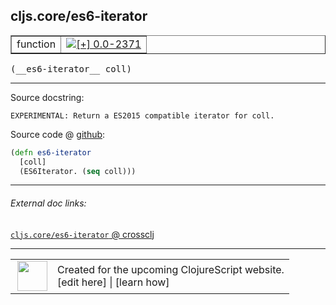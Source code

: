 ## cljs.core/es6-iterator



 <table border="1">
<tr>
<td>function</td>
<td><a href="https://github.com/cljsinfo/cljs-api-docs/tree/0.0-2371"><img valign="middle" alt="[+] 0.0-2371" title="Added in 0.0-2371" src="https://img.shields.io/badge/+-0.0--2371-lightgrey.svg"></a> </td>
</tr>
</table>


 <samp>
(__es6-iterator__ coll)<br>
</samp>

---





Source docstring:

```
EXPERIMENTAL: Return a ES2015 compatible iterator for coll.
```


Source code @ [github](https://github.com/clojure/clojurescript/blob/r3178/src/cljs/cljs/core.cljs#L1014-L1017):

```clj
(defn es6-iterator
  [coll]
  (ES6Iterator. (seq coll)))
```

<!--
Repo - tag - source tree - lines:

 <pre>
clojurescript @ r3178
└── src
    └── cljs
        └── cljs
            └── <ins>[core.cljs:1014-1017](https://github.com/clojure/clojurescript/blob/r3178/src/cljs/cljs/core.cljs#L1014-L1017)</ins>
</pre>

-->

---



###### External doc links:

[`cljs.core/es6-iterator` @ crossclj](http://crossclj.info/fun/cljs.core.cljs/es6-iterator.html)<br>

---

 <table>
<tr><td>
<img valign="middle" align="right" width="48px" src="http://i.imgur.com/Hi20huC.png">
</td><td>
Created for the upcoming ClojureScript website.<br>
[edit here] | [learn how]
</td></tr></table>

[edit here]:https://github.com/cljsinfo/cljs-api-docs/blob/master/cljsdoc/cljs.core_es6-iterator.cljsdoc
[learn how]:https://github.com/cljsinfo/cljs-api-docs/wiki/cljsdoc-files

<!--

This information was too distracting to show to readers, but I'll leave it
commented here since it is helpful to:

- pretty-print the data used to generate this document
- and show how to retrieve that data



The API data for this symbol:

```clj
{:ns "cljs.core",
 :name "es6-iterator",
 :signature ["[coll]"],
 :history [["+" "0.0-2371"]],
 :type "function",
 :full-name-encode "cljs.core_es6-iterator",
 :source {:code "(defn es6-iterator\n  [coll]\n  (ES6Iterator. (seq coll)))",
          :title "Source code",
          :repo "clojurescript",
          :tag "r3178",
          :filename "src/cljs/cljs/core.cljs",
          :lines [1014 1017]},
 :full-name "cljs.core/es6-iterator",
 :docstring "EXPERIMENTAL: Return a ES2015 compatible iterator for coll."}

```

Retrieve the API data for this symbol:

```clj
;; from Clojure REPL
(require '[clojure.edn :as edn])
(-> (slurp "https://raw.githubusercontent.com/cljsinfo/cljs-api-docs/catalog/cljs-api.edn")
    (edn/read-string)
    (get-in [:symbols "cljs.core/es6-iterator"]))
```

-->
